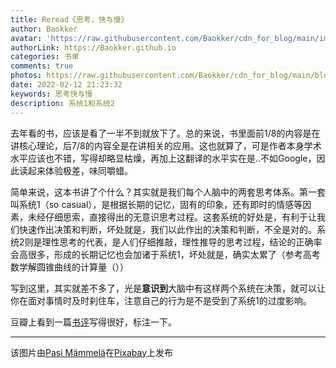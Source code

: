 ```yaml
---
title: Reread《思考，快与慢》
author: Baokker
avatar: 'https://raw.githubusercontent.com/Baokker/cdn_for_blog/main/img/custom/avatar.jpg'
authorLink: https://Baokker.github.io
categories: 书单
comments: true
photos: https://raw.githubusercontent.com/Baokker/cdn_for_blog/main/blog_imgs/animal-6924664_1920.jpg
date: 2022-02-12 21:23:32
keywords: 思考快与慢
description: 系统1和系统2
---
```




去年看的书，应该是看了一半不到就放下了。总的来说，书里面前1/8的内容是在讲核心理论，后7/8的内容全是在讲相关的应用。这也就算了，可是作者本身学术水平应该也不错，写得却略显枯燥，再加上这翻译的水平实在是..不如Google，因此读起来体验极差，味同嚼蜡。

简单来说，这本书讲了个什么？其实就是我们每个人脑中的两套思考体系。第一套叫系统1（so casual），是根据长期的记忆，固有的印象，还有即时的情感等因素，未经仔细思索，直接得出的无意识思考过程。这套系统的好处是，有利于让我们快速作出决策和判断，坏处就是，我们以此作出的决策和判断，不全是对的。系统2则是理性思考的代表，是人们仔细推敲，理性推导的思考过程，结论的正确率会高很多，形成的长期记忆也会加诸于系统1，坏处就是，确实太累了（参考高考数学解圆锥曲线的计算量（））

写到这里，其实就差不多了，光是**意识到**大脑中有这样两个系统在决策，就可以让你在面对事情时及时刹住车，注意自己的行为是不是受到了系统1的过度影响。



豆瓣上看到一篇[书评](https://book.douban.com/review/5978072/#comments)写得很好，标注一下。



---

该图片由<a href="https://pixabay.com/zh/users/mammela-686310/?utm_source=link-attribution&amp;utm_medium=referral&amp;utm_campaign=image&amp;utm_content=6924664">Pasi Mämmelä</a>在<a href="https://pixabay.com/zh/?utm_source=link-attribution&amp;utm_medium=referral&amp;utm_campaign=image&amp;utm_content=6924664">Pixabay</a>上发布
